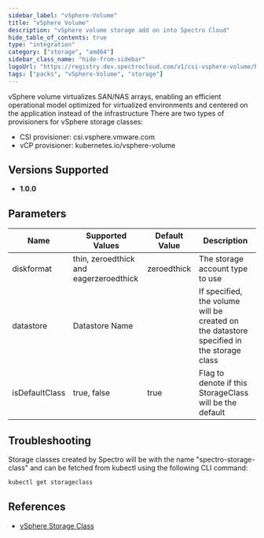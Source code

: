 ```yaml
---
sidebar_label: "vSphere-Volume"
title: "vSphere Volume"
description: "vSphere volume storage add on into Spectro Cloud"
hide_table_of_contents: true
type: "integration"
category: ["storage", "amd64"]
sidebar_class_name: "hide-from-sidebar"
logoUrl: "https://registry.dev.spectrocloud.com/v1/csi-vsphere-volume/blobs/sha256:2cd106b353cb492d4647a1562fe59db6a1aeb792333900fe4e15237f899298b5?type=image.webp"
tags: ["packs", "vSphere-Volume", "storage"]
---
```


vSphere volume virtualizes SAN/NAS arrays, enabling an efficient operational model optimized for virtualized
environments and centered on the application instead of the infrastructure There are two types of provisioners for
vSphere storage classes:

- CSI provisioner: csi.vsphere.vmware.com
- vCP provisioner: kubernetes.io/vsphere-volume

## Versions Supported

<Tabs queryString="versions">
<TabItem label="1.0.x" value="1.0.x">

- **1.0.0**

</TabItem>
</Tabs>

## Parameters

| Name           | Supported Values                       | Default Value | Description                                                                              |
| -------------- | -------------------------------------- | ------------- | ---------------------------------------------------------------------------------------- |
| diskformat     | thin, zeroedthick and eagerzeroedthick | zeroedthick   | The storage account type to use                                                          |
| datastore      | Datastore Name                         |               | If specified, the volume will be created on the datastore specified in the storage class |
| isDefaultClass | true, false                            | true          | Flag to denote if this StorageClass will be the default                                  |

## Troubleshooting

Storage classes created by Spectro will be with the name "spectro-storage-class" and can be fetched from kubectl using
the following CLI command:

```bash
kubectl get storageclass
```

## References

- [vSphere Storage Class](https://kubernetes.io/docs/concepts/storage/storage-classes/#vsphere)
